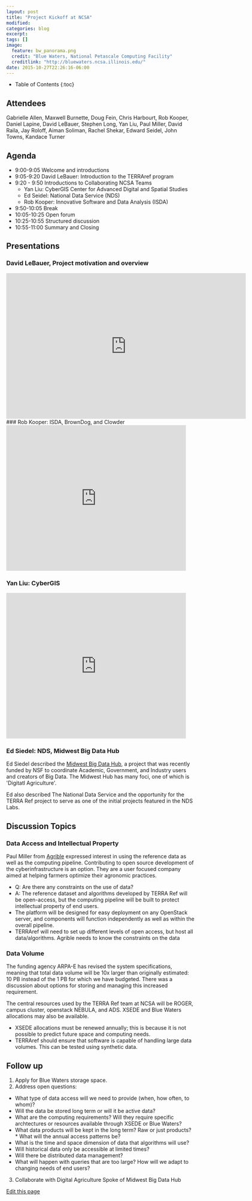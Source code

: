 ```yaml
---
layout: post
title: "Project Kickoff at NCSA"
modified:
categories: blog
excerpt:
tags: []
image:
  feature: bw_panorama.png
  credit: "Blue Waters, National Petascale Computing Facility"
  creditlink: "http://bluewaters.ncsa.illinois.edu/"
date: 2015-10-27T22:26:16-06:00
---
```


* Table of Contents
{:toc}

## Attendees

Gabrielle Allen, Maxwell Burnette, Doug Fein, Chris Harbourt, Rob Kooper, Daniel Lapine, David LeBauer, Stephen Long, Yan Liu, Paul Miller, David Raila, Jay Roloff, Aiman Soliman, Rachel Shekar, Edward Seidel, John Towns, Kandace Turner

## Agenda 

* 9:00-9:05 Welcome and introductions
* 9:05-9:20 David LeBauer: Introduction to the TERRAref program
* 9:20 - 9:50 Introductions to Collaborating NCSA Teams
  * Yan Liu: CyberGIS Center for Advanced Digital and Spatial Studies 
  * Ed Seidel: National Data Service (NDS)
  * Rob Kooper: Innovative Software and Data Analysis (ISDA)
* 9:50-10:05 Break
* 10:05-10:25 Open forum
* 10:25-10:55 Structured discussion
* 10:55-11:00 Summary and Closing

## Presentations

### David LeBauer, Project motivation and overview

<iframe src="https://docs.google.com/presentation/d/1N1ze3E1FLWqJrx-zfGGj2L01mqUWnW19mxXsd00ppy0/embed?start=false&loop=false&delayms=3000" frameborder="0" width="640" height="389" allowfullscreen="true" mozallowfullscreen="true" webkitallowfullscreen="true"></iframe>
### Rob Kooper: ISDA, BrownDog, and Clowder

<iframe src="https://docs.google.com/presentation/d/1I4PYYJcFaO5NmI3a1c_a8sb9yCKrW84fYsggS2Ovzh4/embed?start=false&loop=false&delayms=3000" frameborder="0" width="480" height="389" allowfullscreen="true" mozallowfullscreen="true" webkitallowfullscreen="true"></iframe>

### Yan Liu: CyberGIS

<iframe src="https://docs.google.com/presentation/d/1LYdQV3lvjo_DGm7VFBIV2gyTWGP2t8AIJwq8CNnfBco/embed?start=false&loop=false&delayms=3000" frameborder="0" width="480" height="389" allowfullscreen="true" mozallowfullscreen="true" webkitallowfullscreen="true"></iframe>

### Ed Siedel: NDS, Midwest Big Data Hub

Ed Siedel described the [Midwest Big Data Hub](http://midwestbigdatahub.org), a project that was recently funded by NSF to coordinate Academic, Government, and Industry users and creators of Big Data. 
The Midwest Hub has many foci, one of which is 'Digitatl Agriculture'. 

Ed also described The National Data Service and the opportunity for the TERRA Ref project to serve as one of the initial projects featured in the NDS Labs. 

<!--<enter presentation here>-->

## Discussion Topics

### Data Access and Intellectual Property

Paul Miller from [Agrible](http://agrible.com/) expressed interest in using the reference data as well as the computing pipeline. 
Contributing to open source development of the cyberinfrastructure is an option. They are a user focused company aimed at helping farmers optimize their agronomic practices.

* Q: Are there any constraints on the use of data?
* A: The reference dataset and algorithms developed by TERRA Ref will be open-access, but the computing pipeline will be built to protect intellectual property of end users. 
* The platform will be designed for easy deployment on any OpenStack server, and components will function independently as well as within the overall pipeline.
* TERRAref will need to set up different levels of open access, but host all data/algorithms. Agrible needs to know the constraints on the data

### Data Volume

The funding agency ARPA-E has revised the system specifications, meaning that total data volume will be 10x larger than originally estimated: 10 PB instead of the 1 PB for which we have budgeted. There was a discussion about options for storing and managing this increased requirement.

The central resources used by the TERRA Ref team at NCSA will be ROGER, campus cluster, openstack NEBULA, and ADS. XSEDE and Blue Waters allocations may also be available.

* XSEDE allocations must be renewed annually; this is because it is not possible to predict future space and computing needs.
* TERRAref should ensure that software is capable of handling large data volumes.  This can be tested using synthetic data.

## Follow up

1. Apply for Blue Waters storage space. 
2. Address open questions:
 * What type of data access will we need to provide (when, how often, to whom)?  
 * Will the data be stored long term or will it be active data?
 * What are the computing requirements? Will they require specific archtectures or resources available through XSEDE or Blue Waters?
 * What data products will be kept in the long term? Raw or just products?  * What will the annual access patterns be?
 * What is the time and space dimension of data that algorithms will use?  
 * Will historical data only be accessible at limited times?
 * Will there be distributed data management?
 * What will happen with queries that are too large? How will we adapt to changing needs of end users?
3. Collaborate with Digital Agriculture Spoke of Midwest Big Data Hub

<div class="actions">
  <a href="{{site.github.repository_url}}/edit/master/{{ page.path }}">Edit this page</a>
</div>
